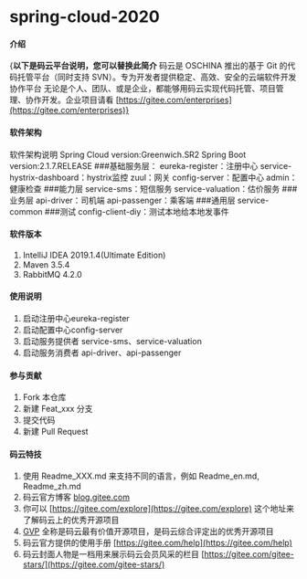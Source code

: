 # spring-cloud-2020

#### 介绍
{**以下是码云平台说明，您可以替换此简介**
码云是 OSCHINA 推出的基于 Git 的代码托管平台（同时支持 SVN）。专为开发者提供稳定、高效、安全的云端软件开发协作平台
无论是个人、团队、或是企业，都能够用码云实现代码托管、项目管理、协作开发。企业项目请看 [https://gitee.com/enterprises](https://gitee.com/enterprises)}

#### 软件架构
软件架构说明
Spring Cloud version:Greenwich.SR2
Spring Boot version:2.1.7.RELEASE
###基础服务层：
eureka-register：注册中心
service-hystrix-dashboard：hystrix监控
zuul：网关
config-server：配置中心
admin：健康检查
###能力层
service-sms：短信服务
service-valuation：估价服务
###业务层
api-driver：司机端
api-passenger：乘客端
###通用层
service-common
###测试
config-client-diy：测试本地给本地发事件

#### 软件版本

1.  IntelliJ IDEA 2019.1.4(Ultimate Edition)
2.  Maven 3.5.4
3.  RabbitMQ 4.2.0

#### 使用说明

1.  启动注册中心eureka-register
2.  启动配置中心config-server
3.  启动服务提供者 service-sms、service-valuation
4.  启动服务消费者 api-driver、api-passenger

#### 参与贡献

1.  Fork 本仓库
2.  新建 Feat_xxx 分支
3.  提交代码
4.  新建 Pull Request


#### 码云特技

1.  使用 Readme\_XXX.md 来支持不同的语言，例如 Readme\_en.md, Readme\_zh.md
2.  码云官方博客 [blog.gitee.com](https://blog.gitee.com)
3.  你可以 [https://gitee.com/explore](https://gitee.com/explore) 这个地址来了解码云上的优秀开源项目
4.  [GVP](https://gitee.com/gvp) 全称是码云最有价值开源项目，是码云综合评定出的优秀开源项目
5.  码云官方提供的使用手册 [https://gitee.com/help](https://gitee.com/help)
6.  码云封面人物是一档用来展示码云会员风采的栏目 [https://gitee.com/gitee-stars/](https://gitee.com/gitee-stars/)
